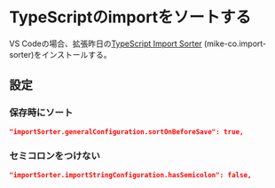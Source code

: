 # TypeScriptのimportをソートする

VS Codeの場合、拡張昨日の[TypeScript Import Sorter](https://marketplace.visualstudio.com/items?itemName=mike-co.import-sorter) (mike-co.import-sorter)をインストールする。

## 設定

### 保存時にソート

```json
"importSorter.generalConfiguration.sortOnBeforeSave": true,
```

### セミコロンをつけない

```json
"importSorter.importStringConfiguration.hasSemicolon": false,
```
